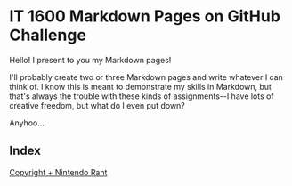 # IT 1600 Markdown Pages on GitHub Challenge

Hello! I present to you my Markdown pages!

I'll probably create two or three Markdown pages and write whatever I can think of. I know this is meant to demonstrate my skills in Markdown, but that's always the trouble with these kinds of assignments--I have lots of creative freedom, but what do I even put down?

Anyhoo...

## Index

[Copyright + Nintendo Rant](https://github.com/kyj0107/special-octo-eureka/blob/8ca511d46787124d6affba0118bcb599a7f02d88/Copyright.md)
